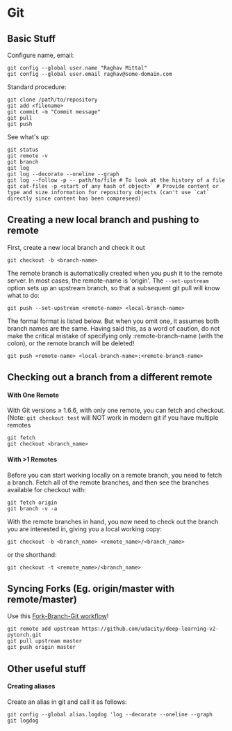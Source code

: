 # Git

## Basic Stuff

Configure name, email:
```
git config --global user.name "Raghav Mittal"
git config --global user.email raghav@some-domain.com
```

Standard procedure:
```
git clone /path/to/repository
git add <filename>
git commit -m "Commit message"
git pull
git push
```

See what's up:
```
git status
git remote -v
git branch
git log
git log --decorate --oneline --graph
git log --follow -p -- path/to/file # To look at the history of a file
git cat-files -p <start of any hash of object>` # Provide content or type and size information for repository objects (can't use `cat` directly since content has been compreseed)
```


## Creating a new local branch and pushing to remote

First, create a new local branch and check it out
```
git checkout -b <branch-name>
```

The remote branch is automatically created when you push it to the remote server. In most cases, the remote-name is 'origin'. The `--set-upstream` option sets up an upstream branch, so that a subsequent git pull will know what to do:
```
git push --set-upstream <remote-name> <local-branch-name>
```

The formal format is listed below. But when you omit one, it assumes both branch names are the same. Having said this, as a word of caution, do not make the critical mistake of specifying only :remote-branch-name (with the colon), or the remote branch will be deleted!
```
git push <remote-name> <local-branch-name>:<remote-branch-name>
```




## Checking out a branch from a different remote
#### With One Remote
With Git versions ≥ 1.6.6, with only one remote, you can fetch and checkout. (Note: ```git checkout test``` will NOT work in modern git if you have multiple remotes
```
git fetch
git checkout <branch_name>
```

#### With >1 Remotes
Before you can start working locally on a remote branch, you need to fetch a branch. Fetch all of the remote branches, and then see the branches available for checkout with:
```
git fetch origin
git branch -v -a
```

With the remote branches in hand, you now need to check out the branch you are interested in, giving you a local working copy:
```
git checkout -b <branch_name> <remote_name>/<branch_name>
```
or the shorthand:
```
git checkout -t <remote_name>/<branch_name>
```



## Syncing Forks (Eg. origin/master with remote/master)
Use this [Fork-Branch-Git workflow](https://blog.scottlowe.org/2015/01/27/using-fork-branch-git-workflow/)!
```
git remote add upstream https://github.com/udacity/deep-learning-v2-pytorch.git
git pull upstream master
git push origin master
```



## Other useful stuff
#### Creating aliases
Create an alias in git and call it as follows:
```
git config --global alias.logdog 'log --decorate --oneline --graph
git logdog
```
